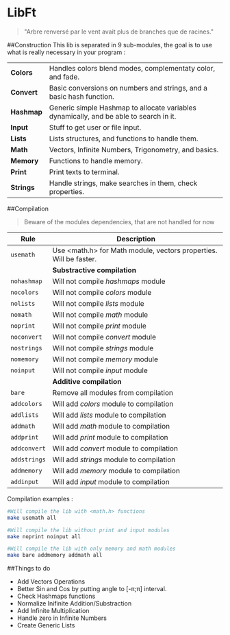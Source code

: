 LibFt
=====
> "Arbre renversé par le vent avait plus de branches que de racines."

##Construction
This lib is separated in 9 sub-modules, the goal is to use what is really necessary in your program :

|||
|---|---|
|**Colors**|Handles colors blend modes, complementaty color, and fade.|
|**Convert**|Basic conversions on numbers and strings, and a basic hash function.|
|**Hashmap**|Generic simple Hashmap to allocate variables dynamically, and be able to search in it.|
|**Input**|Stuff to get user or file input.|
|**Lists**|Lists structures, and functions to handle them.|
|**Math**|Vectors, Infinite Numbers, Trigonometry, and basics.|
|**Memory**|Functions to handle memory.|
|**Print**|Print texts to terminal.|
|**Strings**|Handle strings, make searches in them, check properties.|

##Compilation
>Beware of the modules dependencies, that are not handled for now

|Rule|Description|
|----|-----------|
|`usemath`|Use <math.h> for Math module, vectors properties. Will be faster.|
||**Substractive compilation**|
|`nohashmap`|Will not compile *hashmaps* module|
|`nocolors`|Will not compile *colors* module|
|`nolists`|Will not compile *lists* module|
|`nomath`|Will not compile *math* module|
|`noprint`|Will not compile *print* module|
|`noconvert`|Will not compile *convert* module|
|`nostrings`|Will not compile *strings* module|
|`nomemory`|Will not compile *memory* module|
|`noinput`|Will not compile *input* module|
||**Additive compilation**|
|`bare`|Remove all modules from compilation|
|`addcolors`|Will add *colors* module to compilation|
|`addlists`|Will add *lists* module to compilation|
|`addmath`|Will add *math* module to compilation|
|`addprint`|Will add *print* module to compilation|
|`addconvert`|Will add *convert* module to compilation|
|`addstrings`|Will add *strings* module to compilation|
|`addmemory`|Will add *memory* module to compilation|
|`addinput`|Will add *input* module to compilation|


Compilation examples :
```sh
#Will compile the lib with <math.h> functions
make usemath all
```
```sh
#Will compile the lib without print and input modules
make noprint noinput all
```
```sh
#Will compile the lib with only memory and math modules
make bare addmemory addmath all
```

##Things to do
* Add Vectors Operations
* Better Sin and Cos by putting angle to [-π;π] interval.
* Check Hashmaps functions
* Normalize Inifinite Addition/Substraction
* Add Infinite Multiplication
* Handle zero in Infinite Numbers
* Create Generic Lists
